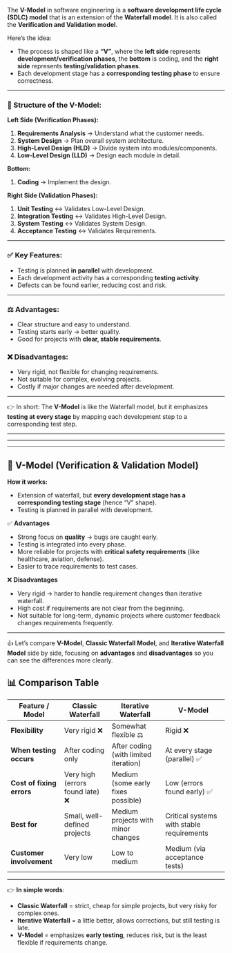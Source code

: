 The **V-Model** in software engineering is a **software development life cycle (SDLC) model** that is an extension of the **Waterfall model**. It is also called the **Verification and Validation model**.

Here’s the idea:

* The process is shaped like a **“V”**, where the **left side** represents **development/verification phases**, the **bottom** is coding, and the **right side** represents **testing/validation phases**.
* Each development stage has a **corresponding testing phase** to ensure correctness.

---

### 📌 Structure of the V-Model:

**Left Side (Verification Phases):**

1. **Requirements Analysis** → Understand what the customer needs.
2. **System Design** → Plan overall system architecture.
3. **High-Level Design (HLD)** → Divide system into modules/components.
4. **Low-Level Design (LLD)** → Design each module in detail.

**Bottom:**

1. **Coding** → Implement the design.

**Right Side (Validation Phases):**

1. **Unit Testing** ↔ Validates Low-Level Design.
2. **Integration Testing** ↔ Validates High-Level Design.
3. **System Testing** ↔ Validates System Design.
4. **Acceptance Testing** ↔ Validates Requirements.

---

### ✅ Key Features:

* Testing is planned **in parallel** with development.
* Each development activity has a corresponding **testing activity**.
* Defects can be found earlier, reducing cost and risk.

---

### ⚖️ Advantages:

* Clear structure and easy to understand.
* Testing starts early → better quality.
* Good for projects with **clear, stable requirements**.

### ❌ Disadvantages:

* Very rigid, not flexible for changing requirements.
* Not suitable for complex, evolving projects.
* Costly if major changes are needed after development.

---

👉 In short:
The **V-Model** is like the Waterfall model, but it emphasizes **testing at every stage** by mapping each development step to a corresponding test step.

---
---
---


## 🔹 V-Model (Verification & Validation Model)

**How it works:**

* Extension of waterfall, but **every development stage has a corresponding testing stage** (hence “V” shape).
* Testing is planned in parallel with development.

✅ **Advantages**

* Strong focus on **quality** → bugs are caught early.
* Testing is integrated into every phase.
* More reliable for projects with **critical safety requirements** (like healthcare, aviation, defense).
* Easier to trace requirements to test cases.

❌ **Disadvantages**

* Very rigid → harder to handle requirement changes than iterative waterfall.
* High cost if requirements are not clear from the beginning.
* Not suitable for long-term, dynamic projects where customer feedback changes requirements frequently.

---

👍 Let’s compare **V-Model**, **Classic Waterfall Model**, and **Iterative Waterfall Model** side by side, focusing on **advantages** and **disadvantages** so you can see the differences more clearly.

## 📊 **Comparison Table**

| Feature / Model           | Classic Waterfall               | Iterative Waterfall                   | V-Model                                   |
| ------------------------- | ------------------------------- | ------------------------------------- | ----------------------------------------- |
| **Flexibility**           | Very rigid ❌                    | Somewhat flexible ⚖️                  | Rigid ❌                                   |
| **When testing occurs**   | After coding only               | After coding (with limited iteration) | At every stage (parallel) ✅               |
| **Cost of fixing errors** | Very high (errors found late) ❌ | Medium (some early fixes possible)    | Low (errors found early) ✅                |
| **Best for**              | Small, well-defined projects    | Medium projects with minor changes    | Critical systems with stable requirements |
| **Customer involvement**  | Very low                        | Low to medium                         | Medium (via acceptance tests)             |

---

👉 **In simple words**:

* **Classic Waterfall** = strict, cheap for simple projects, but very risky for complex ones.
* **Iterative Waterfall** = a little better, allows corrections, but still testing is late.
* **V-Model** = emphasizes **early testing**, reduces risk, but is the least flexible if requirements change.
